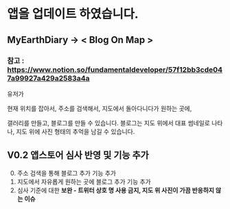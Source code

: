 # 앱을 업데이트 하였습니다.
## MyEarthDiary -> < Blog On Map > 
### 참고 : https://www.notion.so/fundamentaldeveloper/57f12bb3cde047a99927a429a2583a4a

유저가

현재 위치를 잡아서,
주소를 검색해서,
지도에서 돌아다니다가 원하는 곳에,

갤러리를 만들고, 블로그를 만들 수 있습니다. 블로그는 지도 위에서 대표 썸네일로 나타나, 지도 위에 사진 형태의 추억을 남길 수 있습니다. 

## V0.2 앱스토어 심사 반영 및 기능 추가

0. 주소 검색을 통해 블로그 추가 기능 추가
1. 지도에서 자유롭게 원하는 곳에 블로그 추가 기능 추가
2. 심사 기준에 대한 **보완 - 트위터 상호 명 사용 금지, 지도 위 사진이 가끔 반응하지 않는 이슈**
